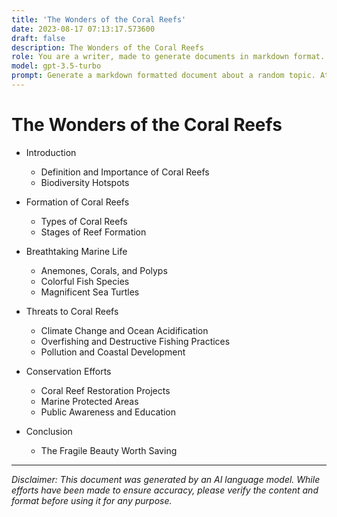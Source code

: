 ```yaml
---
title: 'The Wonders of the Coral Reefs'
date: 2023-08-17 07:13:17.573600
draft: false
description: The Wonders of the Coral Reefs
role: You are a writer, made to generate documents in markdown format. It is very important that all of the documents you generate are in valid markdown format.
model: gpt-3.5-turbo
prompt: Generate a markdown formatted document about a random topic. At the bottom, include a disclaimer explaining that the document was generated by you. The first line of the document should be the title. Make sure that the entire document is in proper markdown format, using a mix of various tags to make the document visually appealing.
---
```


# The Wonders of the Coral Reefs

- Introduction
    - Definition and Importance of Coral Reefs
    - Biodiversity Hotspots

- Formation of Coral Reefs
    - Types of Coral Reefs
    - Stages of Reef Formation

- Breathtaking Marine Life
    - Anemones, Corals, and Polyps
    - Colorful Fish Species
    - Magnificent Sea Turtles

- Threats to Coral Reefs
    - Climate Change and Ocean Acidification
    - Overfishing and Destructive Fishing Practices
    - Pollution and Coastal Development

- Conservation Efforts
    - Coral Reef Restoration Projects
    - Marine Protected Areas
    - Public Awareness and Education

- Conclusion
    - The Fragile Beauty Worth Saving

---

*Disclaimer: This document was generated by an AI language model. While efforts have been made to ensure accuracy, please verify the content and format before using it for any purpose.*